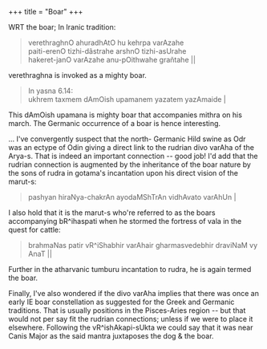+++
title = "Boar"
+++

WRT the boar; In Iranic tradition:

> verethraghnO ahuradhAtO hu kehrpa varAzahe  
paiti-erenO tizhi-dãstrahe arshnO tizhi-asUrahe  
hakeret-janO varAzahe anu-pOithwahe grañtahe ||  

verethraghna is invoked as a mighty boar.

> In yasna 6.14:  
> ukhrem taxmem dAmOish upamanem yazatem yazAmaide |

This dAmOish upamana is mighty boar that accompanies mithra on his march. The Germanic occurrence of a boar is hence interesting.

... I've convergently suspect that the north- Germanic Hild swine as Odr was an ectype of Odin giving a direct link to the rudrian divo varAha of the Arya-s. That is indeed an important connection -- good job! I'd add that the rudrian connection is augmented by the inheritance of the boar nature by the sons of rudra in gotama's incantation upon his direct vision of the marut-s:

> pashyan hiraNya-chakrAn ayodaMShTrAn vidhAvato varAhUn |

I also hold that it is the marut-s who're referred to as the boars accompanying bR^ihaspati when he stormed the fortress of vala in the quest for cattle: 

> brahmaNas patir vR^iShabhir varAhair gharmasvedebhir draviNaM vy AnaT ||

Further in the atharvanic tumburu incantation to rudra, he is again termed the boar.

Finally, I've also wondered if the divo varAha implies that there was once an early IE boar constellation as suggested for the Greek and Germanic traditions. That is usually positions in the Pisces-Aries region -- but that would not per say fit the rudrian connections; unless if we were to place it elsewhere. Following the vR^ishAkapi-sUkta we could say that it was near Canis Major as the said mantra juxtaposes the dog & the boar.